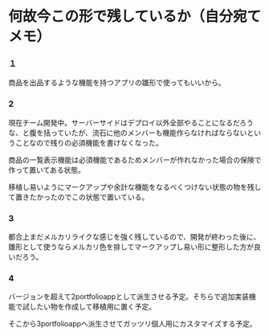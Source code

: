 # 何故今この形で残しているか（自分宛てメモ）

### １

商品を出品するような機能を持つアプリの雛形で使ってもいいから。

### 2
現在チーム開発中。サーバーサイドはデプロイ以外全部やることになるだろうな、と腹を括っていたが、流石に他のメンバーも機能作らなければならないということなので残りの必須機能を書けなくなった。

商品の一覧表示機能は必須機能であるためメンバーが作れなかった場合の保険で作って置いてある状態。

移植し易いようにマークアップや余計な機能をなるべくつけない状態の物を残して置きたかったのでこの状態で置いている。

### 3

都合上まだメルカリライクな感じを強く残しているので、開発が終わった後に、雛形として使うならメルカリ色を排してマークアップし易い形に整形した方が良いだろう。

### 4

バージョンを超えて2portfolioappとして派生させる予定。そちらで追加実装機能で試したい物を作成して移植用に置く予定。

そこから3portfolioappへ派生させてガッツリ個人用にカスタマイズする予定。

